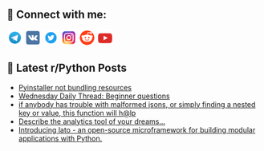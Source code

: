 ## 🔎 Connect with me:
[<img src="https://github.com/bullbesh/bullbesh/blob/main/images/Telegram.png" width="32" height="32" />](https://t.me/bullbesh)
[<img src="https://github.com/bullbesh/bullbesh/blob/main/images/VK.png" width="32" height="32" />](https://vk.com/bullbesh)
[<img src="https://github.com/bullbesh/bullbesh/blob/main/images/Twitter.png" width="32" height="32" />](https://twitter.com/bullbesh1)
[<img src="https://github.com/bullbesh/bullbesh/blob/main/images/Instagram.png" width="32" height="32" />](https://www.instagram.com/bullbesh)
[<img src="https://github.com/bullbesh/bullbesh/blob/main/images/Reddit.png" width="32" height="32" />](https://www.reddit.com/user/bullbesh)
[<img src="https://github.com/bullbesh/bullbesh/blob/main/images/YouTube.png" width="32" height="32" />](https://www.youtube.com/channel/UCtfjRs6uzgq5mfm8S06WTcg)

## 📕 Latest r/Python Posts
<!-- BLOG-POST-LIST:START -->
- [Pyinstaller not bundling resources](https://www.reddit.com/r/Python/comments/17l4iyv/pyinstaller_not_bundling_resources/)
- [Wednesday Daily Thread: Beginner questions](https://www.reddit.com/r/Python/comments/17kz6tz/wednesday_daily_thread_beginner_questions/)
- [if anybody has trouble with malformed jsons, or simply finding a nested key or value, this function will h@lp](https://www.reddit.com/r/Python/comments/17ky8m4/if_anybody_has_trouble_with_malformed_jsons_or/)
- [Describe the analytics tool of your dreams…](https://www.reddit.com/r/Python/comments/17kvogk/describe_the_analytics_tool_of_your_dreams/)
- [Introducing lato - an open-source microframework for building modular applications with Python.](https://www.reddit.com/r/Python/comments/17ksmh8/introducing_lato_an_opensource_microframework_for/)
<!-- BLOG-POST-LIST:END -->
